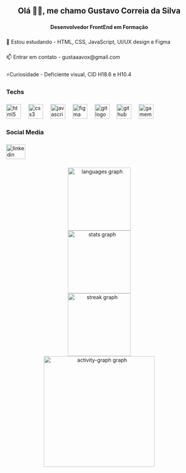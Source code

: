 <h2 align="center">Olá 👋🏼, me chamo Gustavo Correia da Silva</h2>

###

<h4 align="center">Desenvolvedor FrontEnd em Formação</h4>

###

<p align="left">🌱 Estou estudando - HTML, CSS, JavaScript, UI/UX design e Figma</p>

###

<p align="left">📫 Entrar em contato -  gustaaavox@gmail.com</p>

###

<p align="left">⚡Curiosidade - Deficiente visual, CID H18.6 e H10.4</p>

###

<h3 align="left">Techs</h3>

###

<div align="left">
  <img src="https://skillicons.dev/icons?i=html" height="40" alt="html5 logo"  />
  <img width="12" />
  <img src="https://skillicons.dev/icons?i=css" height="40" alt="css3 logo"  />
  <img width="12" />
  <img src="https://skillicons.dev/icons?i=js" height="40" alt="javascript logo"  />
  <img width="12" />
  <img src="https://skillicons.dev/icons?i=figma" height="40" alt="figma logo"  />
  <img width="12" />
  <img src="https://skillicons.dev/icons?i=git" height="40" alt="git logo"  />
  <img width="12" />
  <img src="https://skillicons.dev/icons?i=github" height="40" alt="github logo"  />
  <img width="12" />
  <img src="https://skillicons.dev/icons?i=gamemakerstudio" height="40" alt="gamemakerstudio logo"  />
</div>

###

<h3 align="left">Social Media</h3>

###

<div align="left">
  <a href="www.linkedin.com/in/gustavo-correia-88028324b" target="_blank">
    <img src="https://raw.githubusercontent.com/maurodesouza/profile-readme-generator/master/src/assets/icons/social/linkedin/default.svg" width="52" height="40" alt="linkedin logo"  />
  </a>
</div>

###

<div align="center">
  <img src="https://github-readme-stats.vercel.app/api/top-langs?username=GusCorreiaSilva&locale=en&hide_title=false&layout=compact&card_width=320&langs_count=5&theme=vision-friendly-dark&hide_border=false&order=2" height="170" alt="languages graph" /> <br>
  <img src="https://github-readme-stats.vercel.app/api?username=GusCorreiaSilva&hide_title=false&hide_rank=false&show_icons=true&include_all_commits=true&count_private=true&disable_animations=false&theme=vision-friendly-dark&locale=en&hide_border=false&order=1" height="170" alt="stats graph" /> <br>
  <img src="https://streak-stats.demolab.com?user=GusCorreiaSilva&locale=en&mode=daily&theme=vision-friendly-dark&hide_border=false&border_radius=5&order=3" height="170" alt="streak graph" /> <br>
  <img src="https://github-readme-activity-graph.vercel.app/graph?username=GusCorreiaSilva&radius=16&theme=github-dark&area=true&order=5" height="300" alt="activity-graph graph"  />
</div>

###
